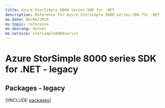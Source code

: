 ```yaml
---
title: Azure StorSimple 8000 series SDK for .NET
description: Reference for Azure StorSimple 8000 series SDK for .NET
ms.date: 06/06/2024
ms.topic: reference
ms.devlang: dotnet
ms.service: storsimple8000series
---
```

# Azure StorSimple 8000 series SDK for .NET - legacy
## Packages - legacy
[!INCLUDE [packages](storsimple-8000-series-index.md)]